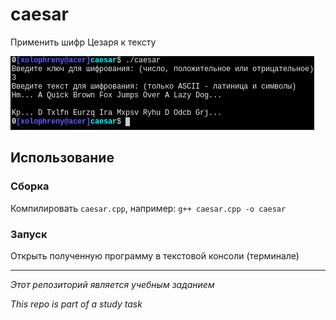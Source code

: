 # caesar

Применить шифр Цезаря к тексту


![Screenshot](screenshot.png)
## Использование

### Сборка

Компилировать `caesar.cpp`, например: `g++ caesar.cpp -o caesar`

### Запуск

Открыть полученную программу в текстовой консоли (терминале)

---
*Этот репозиторий является учебным заданием*

*This repo is part of a study task*
